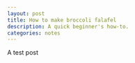 ```yaml
---
layout: post
title: How to make broccoli falafel
description: A quick beginner's how-to. 
categories: notes
---
```


A test post